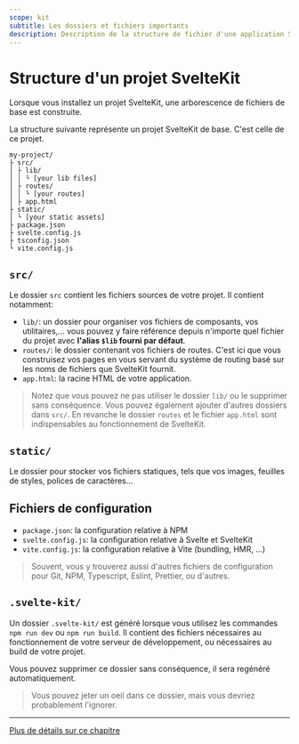 ```yaml
---
scope: kit
subtitle: Les dossiers et fichiers importants
description: Description de la structure de fichier d'une application SvelteKit
---
```


# Structure d'un projet SvelteKit

Lorsque vous installez un projet SvelteKit, une arborescence de fichiers de base est construite.

La structure suivante représente un projet SvelteKit de base. C'est celle de ce projet.

```
my-project/
├ src/
│ ├ lib/
│ │ └ [your lib files]
│ ├ routes/
│ │ └ [your routes]
│ ├ app.html
├ static/
│ └ [your static assets]
├ package.json
├ svelte.config.js
├ tsconfig.json
└ vite.config.js
```

## `src/`

Le dossier `src` contient les fichiers sources de votre projet. Il contient notamment:

- `lib/`: un dossier pour organiser vos fichiers de composants, vos utilitaires,... vous pouvez y
  faire référence depuis n'importe quel fichier du projet avec **l'alias `$lib` fourni par défaut**.
- `routes/`: le dossier contenant vos fichiers de routes. C'est ici que vous construisez vos pages
  en vous servant du système de routing basé sur les noms de fichiers que SvelteKit fournit.
- `app.html`: la racine HTML de votre application.

> Notez que vous pouvez ne pas utiliser le dossier `lib/` ou le supprimer sans conséquence. Vous
> pouvez également ajouter d'autres dossiers dans `src/`. En revanche le dossier `routes` et le
> fichier `app.html` sont indispensables au fonctionnement de SvelteKit.

## `static/`

Le dossier pour stocker vos fichiers statiques, tels que vos images, feuilles de styles, polices de
caractères...

## Fichiers de configuration

- `package.json`: la configuration relative à NPM
- `svelte.config.js`: la configuration relative à Svelte et SvelteKit
- `vite.config.js`: la configuration relative à Vite (bundling, HMR, ...)

> Souvent, vous y trouverez aussi d'autres fichiers de configuration pour Git, NPM, Typescript,
> Eslint, Prettier, ou d'autres.

## `.svelte-kit/`

Un dossier `.svelte-kit/` est généré lorsque vous utilisez les commandes `npm run dev` ou `npm run
build`. Il contient des fichiers nécessaires au fonctionnement de votre serveur de développement, ou
nécessaires au build de votre projet.

Vous pouvez supprimer ce dossier sans conséquence, il sera regénéré automatiquement.

> Vous pouvez jeter un oeil dans ce dossier, mais vous devriez probablement l'ignorer.

---

[Plus de détails sur ce chapitre](https://kit.svelte.dev/docs/project-structure)
